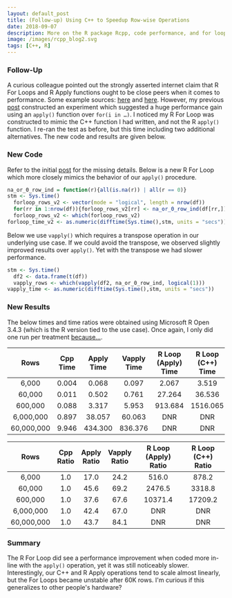 ```yaml
---
layout: default_post
title: (Follow-up) Using C++ to Speedup Row-wise Operations
date: 2018-09-07
description: More on the R package Rcpp, code performance, and for loops.  
image: /images/rcpp_blog2.svg
tags: [C++, R]
---
```


### Follow-Up
A curious colleague pointed out the strongly asserted internet claim that R For Loops and R Apply functions ought to be close peers when it comes to performance. Some example sources: <a href="https://stackoverflow.com/questions/2275896/is-rs-apply-family-more-than-syntactic-sugar">here</a> and <a href="https://support.rstudio.com/hc/en-us/articles/218221837-Profiling-with-RStudio">here</a>. However, my previous <a href="https://chrisdienes.github.io/blog/2018/08/22/cpp-rowwise-ops">post</a> constructed an experiment which suggested a huge performance gain using an `apply()` function over `for(i in …)`. I noticed my R For Loop was constructed to mimic the C++ function I had written, and not the R `apply()` function. I re-ran the test as before, but this time including two additional alternatives. The new code and results are given below.  

### New Code     

Refer to the initial <a href="https://chrisdienes.github.io/blog/2018/08/22/cpp-rowwise-ops">post</a> for the missing details. Below is a new R For Loop which more closely mimics the behavior of our `apply()` procedure.  

```r
na_or_0_row_ind = function(r){all(is.na(r)) | all(r == 0)}
stm <- Sys.time()
  forloop_rows_v2 <- vector(mode = "logical", length = nrow(df))
  for(rr in 1:nrow(df)){forloop_rows_v2[rr] <- na_or_0_row_ind(df[rr,])}
  forloop_rows_v2 <- which(forloop_rows_v2)
forloop_time_v2 <- as.numeric(difftime(Sys.time(),stm, units = "secs"))
```

Below we use `vapply()` which requires a transpose operation in our underlying use case. If we could avoid the transpose, we observed slightly improved results over `apply()`. Yet with the transpose we had slower performance.

```r
stm <- Sys.time()
  df2 <- data.frame(t(df))
  vapply_rows <- which(vapply(df2, na_or_0_row_ind, logical(1)))
vapply_time <- as.numeric(difftime(Sys.time(),stm, units = "secs"))
```

 
### New Results

The below times and time ratios were obtained using Microsoft R Open 3.4.3 (which is the R version tied to the use case). Once again, I only did one run per treatment <a href="https://www.youtube.com/watch?v=bFEoMO0pc7k">because…</a>.  

| Rows                | Cpp<br>Time     | Apply<br>Time      | Vapply<br>Time  | R Loop (Apply)<br>Time | R Loop (C++)<br>Time | 
| :-----------------: | :------------: | :---------------: | :----------: | :-----------------: | :---------------: |
| 6,000               | 0.004          | 0.068             | 0.097        | 2.067               | 3.519             | 
| 60,000	            | 0.011          | 0.502             | 0.761        | 27.264              | 36.536            |
| 600,000	            | 0.088          | 3.317             | 5.953        | 913.684             | 1516.065          | 
| 6,000,000           | 0.897          | 38.057            | 60.063       | DNR                 | DNR               |
| 60,000,000          | 9.946          | 434.300           | 836.376      | DNR                 | DNR               |
  
| Rows             | Cpp<br>Ratio     |  Apply<br>Ratio     | Vapply<br>Ratio | R Loop (Apply)<br>Ratio | R Loop (C++)<br>Ratio | 
| :-----------------: | :------------: | :---------------: | :----------: | :------------------: | :----------------: |
| 6,000               | 1.0            | 17.0              | 24.2         | 516.0                | 878.2              | 
| 60,000	            | 1.0            | 45.6              | 69.2         | 2476.5               | 3318.8             |
| 600,000	            | 1.0            | 37.6              | 67.6         | 10371.4              | 17209.2            | 
| 6,000,000           | 1.0            | 42.4              | 67.0         | DNR                  | DNR                |
| 60,000,000          | 1.0            | 43.7              | 84.1         | DNR                  | DNR                |

### Summary

The R For Loop did see a performance improvement when coded more in-line with the `apply()` operation, yet it was still noticeably slower. Interestingly, our C++ and R Apply operations tend to scale almost linearly, but the For Loops became unstable after 60K rows. I'm curious if this generalizes to other people's hardware?  
